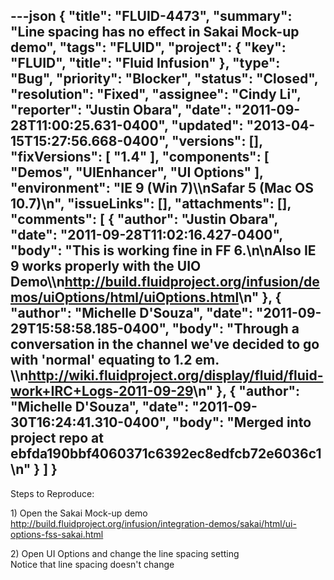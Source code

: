 ---json
{
  "title": "FLUID-4473",
  "summary": "Line spacing has no effect in Sakai Mock-up demo",
  "tags": "FLUID",
  "project": {
    "key": "FLUID",
    "title": "Fluid Infusion"
  },
  "type": "Bug",
  "priority": "Blocker",
  "status": "Closed",
  "resolution": "Fixed",
  "assignee": "Cindy Li",
  "reporter": "Justin Obara",
  "date": "2011-09-28T11:00:25.631-0400",
  "updated": "2013-04-15T15:27:56.668-0400",
  "versions": [],
  "fixVersions": [
    "1.4"
  ],
  "components": [
    "Demos",
    "UIEnhancer",
    "UI Options"
  ],
  "environment": "IE 9 (Win 7)\\\nSafar 5 (Mac OS 10.7)\n",
  "issueLinks": [],
  "attachments": [],
  "comments": [
    {
      "author": "Justin Obara",
      "date": "2011-09-28T11:02:16.427-0400",
      "body": "This is working fine in FF 6.\n\nAlso IE 9 works properly with the UIO Demo\\\n<http://build.fluidproject.org/infusion/demos/uiOptions/html/uiOptions.html>\n"
    },
    {
      "author": "Michelle D'Souza",
      "date": "2011-09-29T15:58:58.185-0400",
      "body": "Through a conversation in the channel we've decided to go with 'normal' equating to 1.2 em. \\\n<http://wiki.fluidproject.org/display/fluid/fluid-work+IRC+Logs-2011-09-29>\n"
    },
    {
      "author": "Michelle D'Souza",
      "date": "2011-09-30T16:24:41.310-0400",
      "body": "Merged into project repo at ebfda190bbf4060371c6392ec8edfcb72e6036c1\n"
    }
  ]
}
---
Steps to Reproduce:

1\) Open the Sakai Mock-up demo\
<http://build.fluidproject.org/infusion/integration-demos/sakai/html/ui-options-fss-sakai.html>

2\) Open UI Options and change the line spacing setting\
Notice that line spacing doesn't change

        
